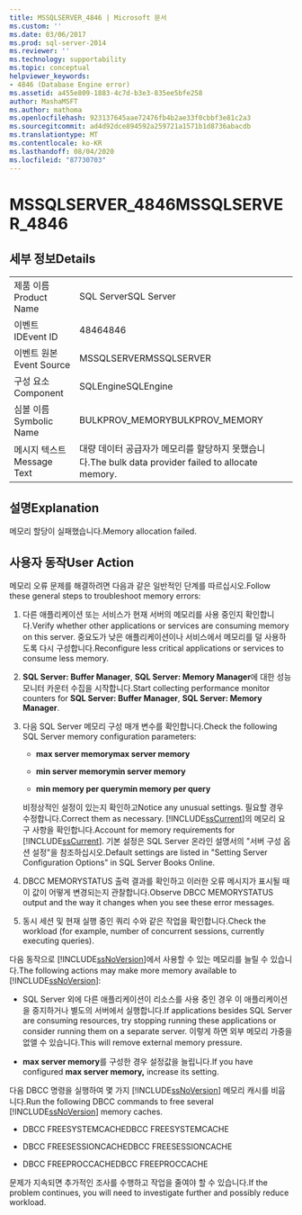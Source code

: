 ```yaml
---
title: MSSQLSERVER_4846 | Microsoft 문서
ms.custom: ''
ms.date: 03/06/2017
ms.prod: sql-server-2014
ms.reviewer: ''
ms.technology: supportability
ms.topic: conceptual
helpviewer_keywords:
- 4846 (Database Engine error)
ms.assetid: a455e809-1883-4c7d-b3e3-835ee5bfe258
author: MashaMSFT
ms.author: mathoma
ms.openlocfilehash: 923137645aae72476fb4b2ae33f0cbbf3e81c2a3
ms.sourcegitcommit: ad4d92dce894592a259721a1571b1d8736abacdb
ms.translationtype: MT
ms.contentlocale: ko-KR
ms.lasthandoff: 08/04/2020
ms.locfileid: "87730703"
---
```

# <a name="mssqlserver_4846"></a><span data-ttu-id="f239f-102">MSSQLSERVER_4846</span><span class="sxs-lookup"><span data-stu-id="f239f-102">MSSQLSERVER_4846</span></span>
    
## <a name="details"></a><span data-ttu-id="f239f-103">세부 정보</span><span class="sxs-lookup"><span data-stu-id="f239f-103">Details</span></span>  
  
|||  
|-|-|  
|<span data-ttu-id="f239f-104">제품 이름</span><span class="sxs-lookup"><span data-stu-id="f239f-104">Product Name</span></span>|<span data-ttu-id="f239f-105">SQL Server</span><span class="sxs-lookup"><span data-stu-id="f239f-105">SQL Server</span></span>|  
|<span data-ttu-id="f239f-106">이벤트 ID</span><span class="sxs-lookup"><span data-stu-id="f239f-106">Event ID</span></span>|<span data-ttu-id="f239f-107">4846</span><span class="sxs-lookup"><span data-stu-id="f239f-107">4846</span></span>|  
|<span data-ttu-id="f239f-108">이벤트 원본</span><span class="sxs-lookup"><span data-stu-id="f239f-108">Event Source</span></span>|<span data-ttu-id="f239f-109">MSSQLSERVER</span><span class="sxs-lookup"><span data-stu-id="f239f-109">MSSQLSERVER</span></span>|  
|<span data-ttu-id="f239f-110">구성 요소</span><span class="sxs-lookup"><span data-stu-id="f239f-110">Component</span></span>|<span data-ttu-id="f239f-111">SQLEngine</span><span class="sxs-lookup"><span data-stu-id="f239f-111">SQLEngine</span></span>|  
|<span data-ttu-id="f239f-112">심볼 이름</span><span class="sxs-lookup"><span data-stu-id="f239f-112">Symbolic Name</span></span>|<span data-ttu-id="f239f-113">BULKPROV_MEMORY</span><span class="sxs-lookup"><span data-stu-id="f239f-113">BULKPROV_MEMORY</span></span>|  
|<span data-ttu-id="f239f-114">메시지 텍스트</span><span class="sxs-lookup"><span data-stu-id="f239f-114">Message Text</span></span>|<span data-ttu-id="f239f-115">대량 데이터 공급자가 메모리를 할당하지 못했습니다.</span><span class="sxs-lookup"><span data-stu-id="f239f-115">The bulk data provider failed to allocate memory.</span></span>|  
  
## <a name="explanation"></a><span data-ttu-id="f239f-116">설명</span><span class="sxs-lookup"><span data-stu-id="f239f-116">Explanation</span></span>  
 <span data-ttu-id="f239f-117">메모리 할당이 실패했습니다.</span><span class="sxs-lookup"><span data-stu-id="f239f-117">Memory allocation failed.</span></span>  
  
## <a name="user-action"></a><span data-ttu-id="f239f-118">사용자 동작</span><span class="sxs-lookup"><span data-stu-id="f239f-118">User Action</span></span>  
 <span data-ttu-id="f239f-119">메모리 오류 문제를 해결하려면 다음과 같은 일반적인 단계를 따르십시오.</span><span class="sxs-lookup"><span data-stu-id="f239f-119">Follow these general steps to troubleshoot memory errors:</span></span>  
  
1.  <span data-ttu-id="f239f-120">다른 애플리케이션 또는 서비스가 현재 서버의 메모리를 사용 중인지 확인합니다.</span><span class="sxs-lookup"><span data-stu-id="f239f-120">Verify whether other applications or services are consuming memory on this server.</span></span> <span data-ttu-id="f239f-121">중요도가 낮은 애플리케이션이나 서비스에서 메모리를 덜 사용하도록 다시 구성합니다.</span><span class="sxs-lookup"><span data-stu-id="f239f-121">Reconfigure less critical applications or services to consume less memory.</span></span>  
  
2.  <span data-ttu-id="f239f-122">**SQL Server: Buffer Manager**, **SQL Server: Memory Manager**에 대한 성능 모니터 카운터 수집을 시작합니다.</span><span class="sxs-lookup"><span data-stu-id="f239f-122">Start collecting performance monitor counters for **SQL Server: Buffer Manager**, **SQL Server: Memory Manager**.</span></span>  
  
3.  <span data-ttu-id="f239f-123">다음 SQL Server 메모리 구성 매개 변수를 확인합니다.</span><span class="sxs-lookup"><span data-stu-id="f239f-123">Check the following SQL Server memory configuration parameters:</span></span>  
  
    -   <span data-ttu-id="f239f-124">**max server memory**</span><span class="sxs-lookup"><span data-stu-id="f239f-124">**max server memory**</span></span>  
  
    -   <span data-ttu-id="f239f-125">**min server memory**</span><span class="sxs-lookup"><span data-stu-id="f239f-125">**min server memory**</span></span>  
  
    -   <span data-ttu-id="f239f-126">**min memory per query**</span><span class="sxs-lookup"><span data-stu-id="f239f-126">**min memory per query**</span></span>  
  
     <span data-ttu-id="f239f-127">비정상적인 설정이 있는지 확인하고</span><span class="sxs-lookup"><span data-stu-id="f239f-127">Notice any unusual settings.</span></span> <span data-ttu-id="f239f-128">필요할 경우 수정합니다.</span><span class="sxs-lookup"><span data-stu-id="f239f-128">Correct them as necessary.</span></span> <span data-ttu-id="f239f-129">[!INCLUDE[ssCurrent](../../includes/sscurrent-md.md)]의 메모리 요구 사항을 확인합니다.</span><span class="sxs-lookup"><span data-stu-id="f239f-129">Account for memory requirements for [!INCLUDE[ssCurrent](../../includes/sscurrent-md.md)].</span></span> <span data-ttu-id="f239f-130">기본 설정은 SQL Server 온라인 설명서의 "서버 구성 옵션 설정"을 참조하십시오.</span><span class="sxs-lookup"><span data-stu-id="f239f-130">Default settings are listed in "Setting Server Configuration Options" in SQL Server Books Online.</span></span>  
  
4.  <span data-ttu-id="f239f-131">DBCC MEMORYSTATUS 출력 결과를 확인하고 이러한 오류 메시지가 표시될 때 이 값이 어떻게 변경되는지 관찰합니다.</span><span class="sxs-lookup"><span data-stu-id="f239f-131">Observe DBCC MEMORYSTATUS output and the way it changes when you see these error messages.</span></span>  
  
5.  <span data-ttu-id="f239f-132">동시 세션 및 현재 실행 중인 쿼리 수와 같은 작업을 확인합니다.</span><span class="sxs-lookup"><span data-stu-id="f239f-132">Check the workload (for example, number of concurrent sessions, currently executing queries).</span></span>  
  
 <span data-ttu-id="f239f-133">다음 동작으로 [!INCLUDE[ssNoVersion](../../includes/ssnoversion-md.md)]에서 사용할 수 있는 메모리를 늘릴 수 있습니다.</span><span class="sxs-lookup"><span data-stu-id="f239f-133">The following actions may make more memory available to [!INCLUDE[ssNoVersion](../../includes/ssnoversion-md.md)]:</span></span>  
  
-   <span data-ttu-id="f239f-134">SQL Server 외에 다른 애플리케이션이 리소스를 사용 중인 경우 이 애플리케이션을 중지하거나 별도의 서버에서 실행합니다.</span><span class="sxs-lookup"><span data-stu-id="f239f-134">If applications besides SQL Server are consuming resources, try stopping running these applications or consider running them on a separate server.</span></span> <span data-ttu-id="f239f-135">이렇게 하면 외부 메모리 가중을 없앨 수 있습니다.</span><span class="sxs-lookup"><span data-stu-id="f239f-135">This will remove external memory pressure.</span></span>  
  
-   <span data-ttu-id="f239f-136">**max server memory**를 구성한 경우 설정값을 늘립니다.</span><span class="sxs-lookup"><span data-stu-id="f239f-136">If you have configured **max server memory,** increase its setting.</span></span>  
  
 <span data-ttu-id="f239f-137">다음 DBCC 명령을 실행하여 몇 가지 [!INCLUDE[ssNoVersion](../../includes/ssnoversion-md.md)] 메모리 캐시를 비웁니다.</span><span class="sxs-lookup"><span data-stu-id="f239f-137">Run the following DBCC commands to free several [!INCLUDE[ssNoVersion](../../includes/ssnoversion-md.md)] memory caches.</span></span>  
  
-   <span data-ttu-id="f239f-138">DBCC FREESYSTEMCACHE</span><span class="sxs-lookup"><span data-stu-id="f239f-138">DBCC FREESYSTEMCACHE</span></span>  
  
-   <span data-ttu-id="f239f-139">DBCC FREESESSIONCACHE</span><span class="sxs-lookup"><span data-stu-id="f239f-139">DBCC FREESESSIONCACHE</span></span>  
  
-   <span data-ttu-id="f239f-140">DBCC FREEPROCCACHE</span><span class="sxs-lookup"><span data-stu-id="f239f-140">DBCC FREEPROCCACHE</span></span>  
  
 <span data-ttu-id="f239f-141">문제가 지속되면 추가적인 조사를 수행하고 작업을 줄여야 할 수 있습니다.</span><span class="sxs-lookup"><span data-stu-id="f239f-141">If the problem continues, you will need to investigate further and possibly reduce workload.</span></span>  
  
  
